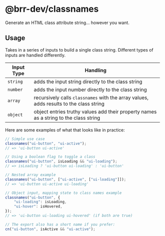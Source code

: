 # @brr-dev/classnames

Generate an HTML class attribute string... however you want.

## Usage

Takes in a series of inputs to build a single class string. Different types of inputs are handled differently.

| Input Type | Handling                                                                               |
| ---------- | -------------------------------------------------------------------------------------- |
| `string`   | adds the input string directly to the class string                                     |
| `number`   | adds the input number directly to the class string                                     |
| `array`    | recursively calls `classnames` with the array values, adds results to the class string |
| `object`   | object entries truthy values add their property names as a string to the class string  |

Here are some examples of what that looks like in practice:

```javascript
// Simple use case
classnames("ui-button", "ui-active");
// => 'ui-button ui-active'

// Using a boolean flag to toggle a class
classnames("ui-button", isLoading && "ui-loading");
// => isLoading ? 'ui-button ui-loading' : 'ui-button'

// Nested array example
classnames("ui-button", ["ui-active", ["ui-loading"]]);
// => 'ui-button ui-active ui-loading'

// Object input, mapping state to class names example
classnames("ui-button", {
    "ui-loading": isLoading,
    "ui-hover": isHovered,
});
// => 'ui-button ui-loading ui-hovered' (if both are true)

// The export also has a short name if you prefer:
cn("ui-button", isActive && "ui-active");
```
